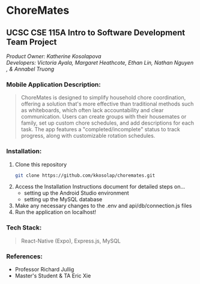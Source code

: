 # ChoreMates

## **UCSC CSE 115A Intro to Software Development Team Project**
*Product Owner: Katherine Kosolapova*  
*Developers: Victoria Ayala, Margaret Heathcote, Ethan Lin, Nathan Nguyen , & Annabel Truong*

### Mobile Application Description:
> ChoreMates is designed to simplify household chore coordination, offering a solution that's more effective than traditional methods such as whiteboards, which often lack accountability and clear communication. Users can create groups with their housemates or family, set up custom chore schedules, and add descriptions for each task. The app features a "completed/incomplete" status to track progress, along with customizable rotation schedules.

### Installation:
1. Clone this repository
   ```bash
   git clone https://github.com/kkosolap/choremates.git
2. Access the Installation Instructions document for detailed steps on...
    - setting up the Android Studio environment
    - setting up the MySQL database
3. Make any necessary changes to the .env and api/db/connection.js files
4. Run the application on localhost!

### Tech Stack:
> React-Native (Expo), Express.js, MySQL

### References:
- Professor Richard Jullig
- Master's Student & TA Eric Xie
